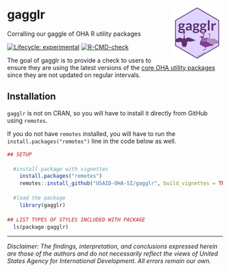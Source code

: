 # gagglr <img src="man/figures/logo.png" align="right" height="120" />

Corralling our gaggle of OHA R utility packages

<!-- badges: start -->

[![Lifecycle: experimental](https://img.shields.io/badge/lifecycle-experimental-orange.svg)](https://lifecycle.r-lib.org/articles/stages.html#experimental)
[![R-CMD-check](https://github.com/USAID-OHA-SI/gagglr/workflows/R-CMD-check/badge.svg)](https://github.com/USAID-OHA-SI/gagglr/actions)
<!-- badges: end -->

The goal of gagglr is to provide a check to users to ensure they are using the latest versions of the [core OHA utility packages](https://usaid-oha-si.github.io/tools/) since they are not updated on regular intervals.

## Installation

`gagglr` is not on CRAN, so you will have to install it directly from GitHub using `remotes`.

If you do not have `remotes` installed, you will have to run the `install.packages("remotes")` line in the code below as well.

``` r
## SETUP

  #install package with vignettes
    install.packages("remotes")
    remotes::install_github("USAID-OHA-SI/gagglr", build_vignettes = TRUE)
    
  #load the package
    library(gagglr)

## LIST TYPES OF STYLES INCLUDED WITH PACKAGE
  ls(package:gagglr)
```


---

*Disclaimer: The findings, interpretation, and conclusions expressed herein are those of the authors and do not necessarily reflect the views of United States Agency for International Development. All errors remain our own.*

